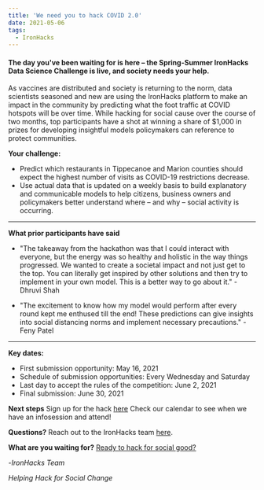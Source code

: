 ```yaml
---
title: 'We need you to hack COVID 2.0'
date: 2021-05-06
tags:
  - IronHacks
---
```



#### The day you've been waiting for is here – the Spring-Summer IronHacks Data Science Challenge is live, and society needs your help.

As vaccines are distributed and society is returning to the norm, data scientists seasoned and new are using the IronHacks platform to make an impact in the community by predicting what the foot traffic at COVID hotspots will be over time. While hacking for social cause over the course of two months, top participants have a shot at winning a share of $1,000 in prizes for developing insightful models policymakers can reference to protect communities.

**Your challenge:** 
* Predict which restaurants in Tippecanoe and Marion counties should expect the highest number of visits as COVID-19 restrictions decrease.
* Use actual data that is updated on a weekly basis to build explanatory and communicable models to help citizens, business owners and policymakers better understand where – and why – social activity is occurring.

---
**What prior participants have said**
* "The takeaway from the hackathon was that I could interact with everyone, but the energy was so healthy and holistic in the way things progressed. We wanted to create a societal impact and not just get to the top. You can literally get inspired by other solutions and then try to implement in your own model. This is a better way to go about it." - Dhruvi Shah

* "The excitement to know how my model would perform after every round kept me enthused till the end! These predictions can give insights into social distancing norms and implement necessary precautions." - Feny Patel
---

**Key dates:**
* First submission opportunity: May 16, 2021
* Schedule of submission opportunities: Every Wednesday and Saturday
* Last day to accept the rules of the competition: June 2, 2021
* Final submission: June 30, 2021

**Next steps**
Sign up for the hack [here](https://ironhack.com)
Check our calendar to see when we have an infosession and attend!

**Questions?** 
Reach out to the IronHacks team [here](mailto:d27b1045.groups.purdue.edu@amer.teams.ms).

**What are you waiting for?**
[Ready to hack for social good?](https://ironhacks.com)

-_IronHacks Team_

_Helping Hack for Social Change_



